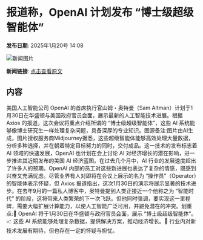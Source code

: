 # 报道称，OpenAI 计划发布 “博士级超级智能体”

**发布日期**: 2025年1月20号 14:08

![新闻图片](https://pic.chinaz.com/picmap/202304281800310812_6.jpg)

**新闻链接**: [点击查看原文](https://www.aibase.com/zh/news/14849)

## 内容

美国人工智能公司 OpenAI 的首席执行官山姆・奥特曼（Sam Altman）计划于1月30日在华盛顿与美国政府官员会面，展示最新的人工智能技术进展。根据 Axios 的报道，这次会议将重点介绍所谓的 “博士级超级智能体”，这些 AI 系统能够像博士研究生一样处理复杂问题，具备深厚的专业知识。图源备注:图片由AI生成，图片授权服务商Midjourney据悉，这些超级智能体能够高效处理大量数据，分析多种选择，并在朝着特定目标努力的同时，交付成品。这一技术的发布标志着 AI 领域的快速发展，OpenAI 也计划在会上讨论 AI 对经济增长的潜在影响，进一步推进其近期发布的美国 AI 经济蓝图。在过去几个月中，AI 行业的发展速度超出了许多人的预期。OpenAI 内部的员工对这些新进展也表达了复杂的情感，既感到兴奋又充满忧虑。尽管业界有人对即将在会议上展示的名为 “操作员”（Operator）的智能体表示怀疑，但 Axios 报道指出，这次1月30日的演示将展示显著的技术进步。在去年9月的一篇私人博客中，奥特曼提到人类正接近一个他称之为 “智能时代” 的阶段，这将带来人类繁荣的下一次飞跃。但他同时强调，要实现这一里程碑，需要大幅扩展计算能力，以使人工智能广泛可用，并避免潜在的冲突。划重点:🌟 OpenAI 将于1月30日在华盛顿与政府官员会面，展示 “博士级超级智能体”。📈 这些 AI 系统能够处理复杂数据，提供解决方案，推动经济增长。🤖 行业内对新技术发展有期待，但也存在一定的怀疑与担忧。
